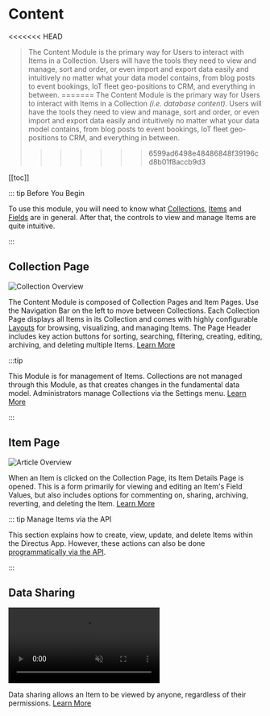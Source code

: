 # Content

<<<<<<< HEAD

> The Content Module is the primary way for Users to interact with Items in a Collection. Users will have the tools they
> need to view and manage, sort and order, or even import and export data easily and intuitively no matter what your
> data model contains, from blog posts to event bookings, IoT fleet geo-positions to CRM, and everything in between.
> ======= The Content Module is the primary way for Users to interact with Items in a Collection _(i.e. database
> content)_. Users will have the tools they need to view and manage, sort and order, or even import and export data
> easily and intuitively no matter what your data model contains, from blog posts to event bookings, IoT fleet
> geo-positions to CRM, and everything in between.
>
> > > > > > > 6599ad6498e48486848f39196cd8b01f8accb9d3

[[toc]]

::: tip Before You Begin

To use this module, you will need to know what [Collections](/getting-started/glossary/#collections),
[Items](/getting-started/glossary/#items) and [Fields](/getting-started/glossary/#fields) are in general. After that,
the controls to view and manage Items are quite intuitive.

:::

## Collection Page

![Collection Overview](https://cdn.directus.io/docs/v9/app-guide/content/content/content-20220415A/collection-page-20220415A.webp)

The Content Module is composed of Collection Pages and Item Pages. Use the Navigation Bar on the left to move between
Collections. Each Collection Page displays all Items in its Collection and comes with highly configurable
[Layouts](/getting-started/glossary/#layouts) for browsing, visualizing, and managing Items. The Page Header includes
key action buttons for sorting, searching, filtering, creating, editing, archiving, and deleting multiple Items.
[Learn More](/app/content/collections)

:::tip

This Module is for management of Items. Collections are not managed through this Module, as that creates changes in the
fundamental data model. Administrators manage Collections via the Settings menu. [Learn More](/configuration/data-model)

:::

## Item Page

![Article Overview](https://cdn.directus.io/docs/v9/app-guide/content/content/content-20220415A/item-page-20220215A.webp)

When an Item is clicked on the Collection Page, its Item Details Page is opened. This is a form primarily for viewing
and editing an Item's Field Values, but also includes options for commenting on, sharing, archiving, reverting, and
deleting the Item. [Learn More](/app/content/items)

::: tip Manage Items via the API

This section explains how to create, view, update, and delete Items within the Directus App. However, these actions can
also be done [programmatically via the API](/reference/items/).

:::

## Data Sharing

<video title="Data Sharing" autoplay muted loop controls>
	<source src="https://cdn.directus.io/docs/v9/app-guide/content/content/content-20220415A/data-shares-20220415A.mp4" type="video/mp4" />
</video>

Data sharing allows an Item to be viewed by anyone, regardless of their permissions. [Learn More](/app/data-sharing)
